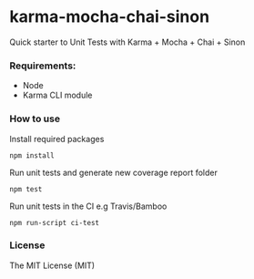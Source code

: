 # karma-mocha-chai-sinon

Quick starter to Unit Tests with Karma + Mocha + Chai + Sinon

### Requirements:

- Node
- Karma CLI module

### How to use

Install required packages

`npm install`

Run unit tests and generate new coverage report folder

`npm test`

Run unit tests in the CI e.g Travis/Bamboo

`npm run-script ci-test`

### License

The MIT License (MIT)
